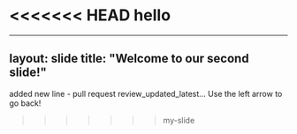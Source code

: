 <<<<<<< HEAD
hello
=======
---
layout: slide
title: "Welcome to our second slide!"
---
added new line - pull request review_updated_latest...
Use the left arrow to go back!
>>>>>>> my-slide
